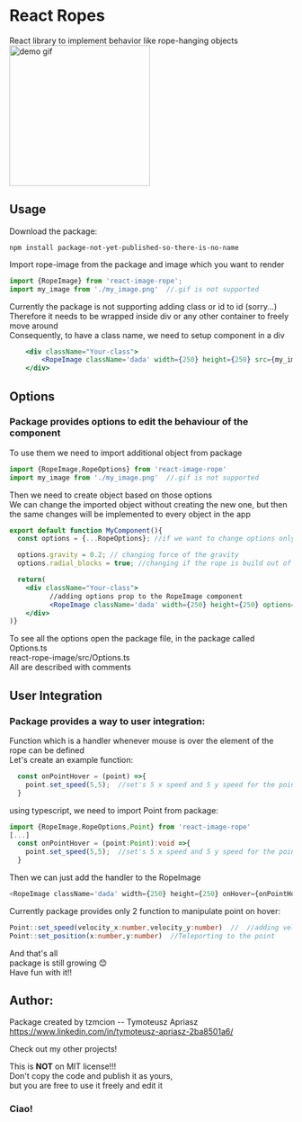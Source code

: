 # React Ropes

React library to implement behavior like rope-hanging objects
<br />
<img src='https://github.com/tzmcion/ReactRopes/assets/64361206/fc9126ff-94d3-41cc-9423-f50899403eed' alt='demo gif' width='250' />
## Usage

Download the package:
```node
npm install package-not-yet-published-so-there-is-no-name
```

Import rope-image from the package and image which you want to render
  

```js
import {RopeImage} from 'react-image-rope';
import my_image from './my_image.png'  //.gif is not supported
```
Currently the package is not supporting adding class or id to id (sorry...) <br />
Therefore it needs to be wrapped inside div or any other container to freely move around <br />
Consequently, to have a class name, we need to setup component in a div <br />

```jsx
    <div className="Your-class">
        <RopeImage className='dada' width={250} height={250} src={my_image}/>
    </div>
```

## Options

### Package provides options to edit the behaviour of the component
To use them we need to import additional object from package
```js
import {RopeImage,RopeOptions} from 'react-image-rope'
import my_image from './my_image.png'  //.gif is not supported
```

Then we need to create object based on those options <br />
We can change the imported object without creating the new one, but then the same changes will be implemented to every object in the app

```jsx
export default function MyComponent(){
  const options = {...RopeOptions}; //if we want to change options only for this component

  options.gravity = 0.2; // changing force of the gravity
  options.radial_blocks = true; //changing if the rope is build out of wheels or rectangles

  return(
    <div className="Your-class">
          //adding options prop to the RopeImage component
          <RopeImage className='dada' width={250} height={250} options={options} src={my_image}/>
    </div>
)}
```
To see all the options open the package file, in the package called Options.ts <br />
react-rope-image/src/Options.ts <br />
All are described with comments

## User Integration

### Package provides a way to user integration:
Function which is a handler whenever mouse is over the element of the rope can be defined <br />
Let's create an example function:

```js
  const onPointHover = (point) =>{
    point.set_speed(5,5);  //set's 5 x speed and 5 y speed for the point on which mouse is hovering
  }
```

using typescript, we need to import Point from package:

```ts
import {RopeImage,RopeOptions,Point} from 'react-image-rope'
[...]
  const onPointHover = (point:Point):void =>{
    point.set_speed(5,5);  //set's 5 x speed and 5 y speed for the point on which mouse is hovering
  }
```

Then we can just add the handler to the RopeImage

```js
<RopeImage className='dada' width={250} height={250} onHover={onPointHover}/>
```

Currently package provides only 2 function to manipulate point on hover: <br />
```ts
Point::set_speed(velocity_x:number,velocity_y:number)  //  //adding velocity to the point
Point::set_position(x:number,y:number)  //Teleporting to the point
```

And that's all <br />
package is still growing 😊 <br />
Have fun with it!! <br />

## Author:
Package created by tzmcion -- Tymoteusz Apriasz <br />
https://www.linkedin.com/in/tymoteusz-apriasz-2ba8501a6/

Check out my other projects!

This is <b>NOT</b> on MIT license!!! <br />
Don't copy the code and publish it as yours, <br />
but you are free to use it freely and edit it <br />

### Ciao!
